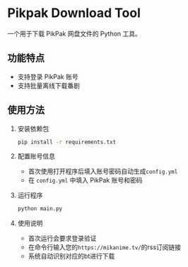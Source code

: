 # Pikpak Download Tool

一个用于下载 PikPak 网盘文件的 Python 工具。

## 功能特点

- 支持登录 PikPak 账号
- 支持批量离线下载番剧

## 使用方法

1. 安装依赖包
   ```bash
   pip install -r requirements.txt
   ```

2. 配置账号信息
   - 首次使用打开程序后填入账号密码自动生成`config.yml`
   - 在 `config.yml` 中填入 PikPak 账号和密码

3. 运行程序
   ```bash
   python main.py
   ```

4. 使用说明
   - 首次运行会要求登录验证
   - 在命令行输入您的`https://mikanime.tv/`的rss订阅链接
   - 系统自动识别对应的bt进行下载
